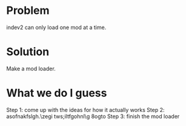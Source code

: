 # Problem

indev2 can only load one mod at a time.

# Solution

Make a mod loader.

# What we do I guess

Step 1: come up with the ideas for how it actually works
Step 2: asofnakfslgh.\zegi tws;iltfgohnl\g 8ogto
Step 3: finish the mod loader